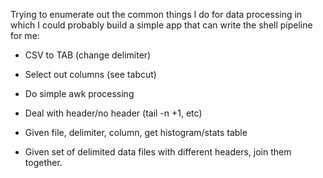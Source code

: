 Trying to enumerate out the common things I do for data processing in which I could probably build a simple app that can write the shell pipeline for me:

- CSV to TAB (change delimiter)
- Select out columns (see tabcut)
- Do simple awk processing
- Deal with header/no header (tail -n +1, etc)

- Given file, delimiter, column, get histogram/stats table

- Given set of delimited data files with different headers, join them together.
